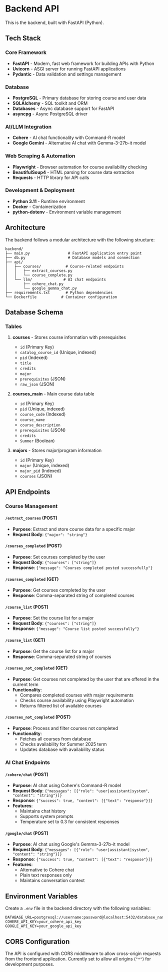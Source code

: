# Backend API

This is the backend, built with FastAPI (Python).

## Tech Stack

### Core Framework
- **FastAPI** - Modern, fast web framework for building APIs with Python
- **Uvicorn** - ASGI server for running FastAPI applications
- **Pydantic** - Data validation and settings management

### Database
- **PostgreSQL** - Primary database for storing course and user data
- **SQLAlchemy** - SQL toolkit and ORM
- **Databases** - Async database support for FastAPI
- **asyncpg** - Async PostgreSQL driver

### AI/LLM Integration
- **Cohere** - AI chat functionality with Command-R model
- **Google Gemini** - Alternative AI chat with Gemma-3-27b-it model

### Web Scraping & Automation
- **Playwright** - Browser automation for course availability checking
- **BeautifulSoup4** - HTML parsing for course data extraction
- **Requests** - HTTP library for API calls

### Development & Deployment
- **Python 3.11** - Runtime environment
- **Docker** - Containerization
- **python-dotenv** - Environment variable management

## Architecture

The backend follows a modular architecture with the following structure:

```
backend/
├── main.py                 # FastAPI application entry point
├── db.py                   # Database models and connection
├── api/
│   ├── courses/           # Course-related endpoints
│   │   ├── extract_courses.py
│   │   └── course_complete.py
│   └── llm/              # AI chat endpoints
│       ├── cohere_chat.py
│       └── google_gemma_chat.py
├── requirements.txt       # Python dependencies
└── Dockerfile           # Container configuration
```

## Database Schema

### Tables

1. **courses** - Stores course information with prerequisites
   - `id` (Primary Key)
   - `catalog_course_id` (Unique, indexed)
   - `pid` (Indexed)
   - `title`
   - `credits`
   - `major`
   - `prerequisites` (JSON)
   - `raw_json` (JSON)

2. **courses_main** - Main course data table
   - `id` (Primary Key)
   - `pid` (Unique, indexed)
   - `course_code` (Indexed)
   - `course_name`
   - `course_description`
   - `prerequisites` (JSON)
   - `credits`
   - `Summer` (Boolean)

3. **majors** - Stores major/program information
   - `id` (Primary Key)
   - `major` (Unique, indexed)
   - `major_pid` (Indexed)
   - `courses` (JSON)

## API Endpoints

### Course Management

#### `/extract_courses` (POST)
- **Purpose**: Extract and store course data for a specific major
- **Request Body**: `{"major": "string"}`

#### `/courses_completed` (POST)
- **Purpose**: Set courses completed by the user
- **Request Body**: `{"courses": ["string"]}`
- **Response**: `{"message": "Courses completed posted successfully"}`

#### `/courses_completed` (GET)
- **Purpose**: Get courses completed by the user
- **Response**: Comma-separated string of completed courses

#### `/course_list` (POST)
- **Purpose**: Set the course list for a major
- **Request Body**: `{"courses": ["string"]}`
- **Response**: `{"message": "Course list posted successfully"}`

#### `/course_list` (GET)
- **Purpose**: Get the course list for a major
- **Response**: Comma-separated string of courses

#### `/courses_not_completed` (GET)
- **Purpose**: Get courses not completed by the user that are offered in the current term
- **Functionality**: 
  - Compares completed courses with major requirements
  - Checks course availability using Playwright automation
  - Returns filtered list of available courses

#### `/courses_not_completed` (POST)
- **Purpose**: Process and filter courses not completed
- **Functionality**: 
  - Fetches all courses from database
  - Checks availability for Summer 2025 term
  - Updates database with availability status

### AI Chat Endpoints

#### `/cohere/chat` (POST)
- **Purpose**: AI chat using Cohere's Command-R model
- **Request Body**: `{"messages": [{"role": "user|assistant|system", "content": "string"}]}`
- **Response**: `{"success": true, "content": [{"text": "response"}]}`
- **Features**:
  - Maintains chat history
  - Supports system prompts
  - Temperature set to 0.3 for consistent responses

#### `/google/chat` (POST)
- **Purpose**: AI chat using Google's Gemma-3-27b-it model
- **Request Body**: `{"messages": [{"role": "user|assistant|system", "content": "string"}]}`
- **Response**: `{"success": true, "content": [{"text": "response"}]}`
- **Features**:
  - Alternative to Cohere chat
  - Plain text responses only
  - Maintains conversation context

## Environment Variables

Create a `.env` file in the backend directory with the following variables:

```env
DATABASE_URL=postgresql://username:password@localhost:5432/database_name
COHERE_API_KEY=your_cohere_api_key
GOOGLE_API_KEY=your_google_api_key
```

## CORS Configuration

The API is configured with CORS middleware to allow cross-origin requests from the frontend application. Currently set to allow all origins (`"*"`) for development purposes.
